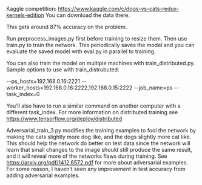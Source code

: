 Kaggle competition: https://www.kaggle.com/c/dogs-vs-cats-redux-kernels-edition You can download the data there.

This gets around 87% accuracy on the problem.

Run preprocess_images.py first before training to resize them. Then use train.py to train the network. This periodically saves the model and you can evaluate the saved model with eval.py in parallel to training. 

You can also train the model on multiple machines with train_distributed.py.
Sample options to use with train_distrubuted:

--ps_hosts=192.168.0.16:2221 --worker_hosts=192.168.0.16:2222,192.168.0.15:2222 --job_name=ps --task_index=0

You’ll also have to run a similar command on another computer with a different task_index. For more information on distributed training see https://www.tensorflow.org/deploy/distributed

Adversarial_train_3.py modifies the training examples to fool the network by making the cats slightly more dog like, and the dogs slightly more cat like. This should help the network do better on test data since the network will learn that small changes to the image should still produce the same result, and it will reveal more of the networks flaws during training. See https://arxiv.org/pdf/1412.6572.pdf for more about adversarial examples. For some reason, I haven’t seen any improvement in test accuracy from adding adversarial examples.
